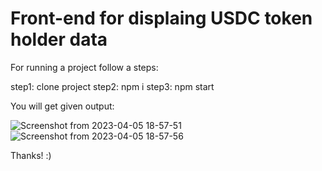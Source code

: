 # Front-end for displaing USDC token holder data
 For running a project follow a steps:
 
 step1: clone project
 step2: npm i
 step3: npm start 
 
 You will get given output: 
 
 ![Screenshot from 2023-04-05 18-57-51](https://user-images.githubusercontent.com/70260207/230096276-29006edd-2375-44e8-b20d-60d3474f88fb.png)
![Screenshot from 2023-04-05 18-57-56](https://user-images.githubusercontent.com/70260207/230096285-ea54d720-ce77-4e23-9c7f-95bd33e16884.png)

Thanks! :)
